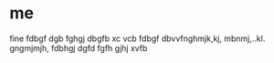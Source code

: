 # me
fine
fdbgf
dgb
fghgj
dbgfb
xc vcb
fdbgf
dbvvfnghmjk,kj,
mbnmj,..kl.
gngmjmjh,
fdbhgj
dgfd
fgfh
gjhj
xvfb
